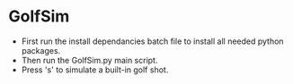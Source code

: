 # GolfSim
- First run the install dependancies batch file to install all needed python packages.
- Then run the GolfSim.py main script.
- Press 's' to simulate a built-in golf shot.
